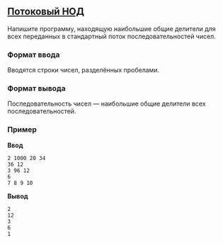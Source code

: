 ## [Потоковый НОД](../../../solutions/6.1/61_b.py)

Напишите программу, находящую наибольшие общие делители для всех переданных в стандартный поток последовательностей чисел.

### Формат ввода

Вводятся строки чисел, разделённых пробелами.

### Формат вывода

Последовательность чисел — наибольшие общие делители всех последовательностей.

### Пример

__Ввод__
```plaintext
2 1000 20 34
36 12
3 96 12
6
7 8 9 10
```

__Вывод__
```plaintext
2
12
3
6
1
```